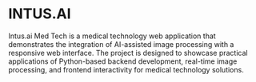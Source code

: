 # INTUS.AI
Intus.ai Med Tech is a medical technology web application that demonstrates the integration of AI-assisted image processing with a responsive web interface. The project is designed to showcase practical applications of Python-based backend development, real-time image processing, and frontend interactivity for medical technology solutions.
